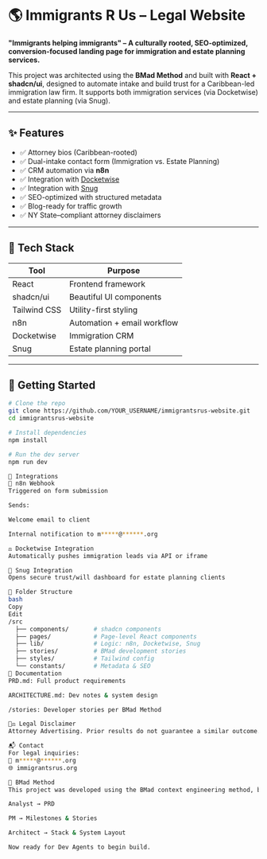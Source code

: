 # 🌎 Immigrants R Us – Legal Website

**"Immigrants helping immigrants" – A culturally rooted, SEO-optimized, conversion-focused landing page for immigration and estate planning services.**

This project was architected using the **BMad Method** and built with **React + shadcn/ui**, designed to automate intake and build trust for a Caribbean-led immigration law firm. It supports both immigration services (via Docketwise) and estate planning (via Snug).

---

## ✨ Features

- ✅ Attorney bios (Caribbean-rooted)
- ✅ Dual-intake contact form (Immigration vs. Estate Planning)
- ✅ CRM automation via **n8n**
- ✅ Integration with [Docketwise](https://www.docketwise.com/)
- ✅ Integration with [Snug](https://www.getsnug.com/)
- ✅ SEO-optimized with structured metadata
- ✅ Blog-ready for traffic growth
- ✅ NY State–compliant attorney disclaimers

---

## 🧱 Tech Stack

| Tool          | Purpose                     |
|---------------|-----------------------------|
| React         | Frontend framework          |
| shadcn/ui     | Beautiful UI components     |
| Tailwind CSS  | Utility-first styling       |
| n8n           | Automation + email workflow |
| Docketwise    | Immigration CRM             |
| Snug          | Estate planning portal      |

---

## 🚀 Getting Started

```bash
# Clone the repo
git clone https://github.com/YOUR_USERNAME/immigrantsrus-website.git
cd immigrantsrus-website

# Install dependencies
npm install

# Run the dev server
npm run dev

🔌 Integrations
📨 n8n Webhook
Triggered on form submission

Sends:

Welcome email to client

Internal notification to m*****@******.org

⚖️ Docketwise Integration
Automatically pushes immigration leads via API or iframe

🏡 Snug Integration
Opens secure trust/will dashboard for estate planning clients

📁 Folder Structure
bash
Copy
Edit
/src
  ├── components/       # shadcn components
  ├── pages/            # Page-level React components
  ├── lib/              # Logic: n8n, Docketwise, Snug
  ├── stories/          # BMad development stories
  ├── styles/           # Tailwind config
  └── constants/        # Metadata & SEO
📘 Documentation
PRD.md: Full product requirements

ARCHITECTURE.md: Dev notes & system design

/stories: Developer stories per BMad Method

👨‍⚖️ Legal Disclaimer
Attorney Advertising. Prior results do not guarantee a similar outcome. This site does not constitute legal advice. Submitting a form does not create an attorney-client relationship.

📬 Contact
For legal inquiries:
📧 m*****@******.org
🌐 immigrantsrus.org

🧠 BMad Method
This project was developed using the BMad context engineering method, broken into:

Analyst → PRD

PM → Milestones & Stories

Architect → Stack & System Layout

Now ready for Dev Agents to begin build.
